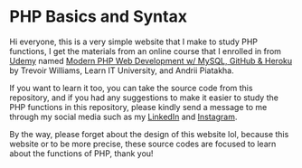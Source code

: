 # PHP Basics and Syntax #

Hi everyone, this is a very simple website that I make to study PHP functions, I get the materials from an online course that I enrolled in from [Udemy](https://www.udemy.com/ "Udemy") named [
Modern PHP Web Development w/ MySQL, GitHub & Heroku](https://www.udemy.com/course/advanced-php-web-development-w-mysql-github-bootstrap-4/ "
Modern PHP Web Development w/ MySQL, GitHub & Heroku") by Trevoir Williams, Learn IT University, and Andrii Piatakha. 

If you want to learn it too, you can take the source code from this repository, and if you had any suggestions to make it easier to study the PHP functions in this repository, please kindly send a message to me through my social media such as my [LinkedIn](https://www.linkedin.com/in/gede-yoga-arisudana-81a52a1bb/ "LinkedIn") and [Instagram](https://www.instagram.com/yogarsdna/ "Instagram").

By the way, please forget about the design of this website lol, because this website or to be more precise, these source codes are focused to learn about the functions of PHP, thank you!
